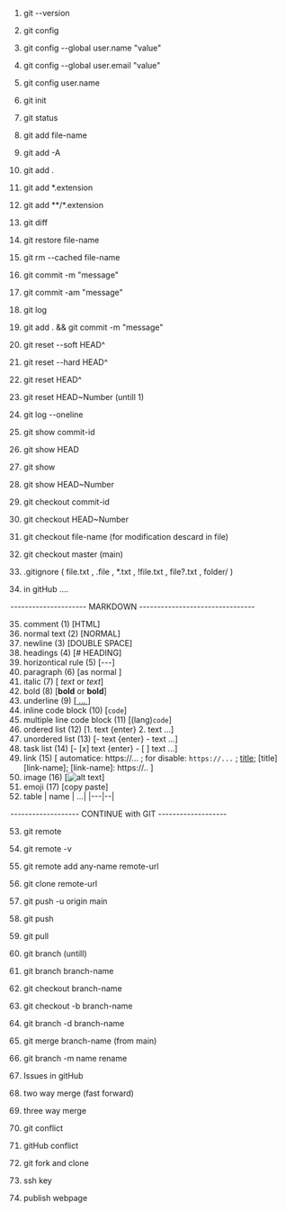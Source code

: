1. git --version
2. git config
3. git config --global user.name "value"
4. git config --global user.email "value"
5. git config user.name

6. git init
7. git status

8. git add file-name
9. git add -A
10. git add .
11. git add *.extension
12. git add **/*.extension
13. git diff
14. git restore file-name
15. git rm --cached file-name 

16. git commit -m "message"
17. git commit -am "message"
18. git log 
19. git add . && git commit -m "message"
20. git reset --soft HEAD^
21. git reset --hard HEAD^
22. git reset HEAD^
23. git reset HEAD~Number (untill 1)

24. git log --oneline
25. git show commit-id
26. git show HEAD
27. git show
28. git show HEAD~Number

29. git checkout commit-id
30. git checkout HEAD~Number
31. git checkout file-name (for modification descard in file)
32. git checkout master (main)
33. .gitignore ( file.txt , .file , *.txt  , !file.txt , file?.txt , folder/ )
34. in gitHub ....

--------------------- MARKDOWN --------------------------------

35. comment (1) [HTML]
36. normal text (2) [NORMAL]
37. newline (3) [DOUBLE SPACE]
38. headings (4) [# HEADING]
39. horizontical rule (5) [---]
40. paragraph (6) [as normal ]
41. italic (7) [ _text_ or *text*]
42. bold (8) [__bold__  or **bold**]
43. underline (9) [<u> ... </u>]
44. inline code block (10) [`code`]
45. multiple line code block (11) [(lang)``` code ```]
46. ordered list (12) [1. text {enter} 2. text ...]
47. unordered list (13) [- text {enter} - text ...]
48. task list (14) [- [x] text {enter} - [ ] text ...]
49. link (15) [ automatice: https://... ;
                for disable: `https://...` ; 
		[title](link);
		[title][link-name];
		[link-name]: https://..
	      ]
50. image (16) [![alt text](image-path)] 	
51. emoji (17) [copy paste]
52. table | name | ...|
		  |---|--|

------------------- CONTINUE with GIT -------------------

53. git remote
54. git remote -v
55. git remote add any-name remote-url 
56. git clone remote-url 
57. git push -u origin main 
58. git push 
59. git pull

60. git branch (untill)
61. git branch branch-name
62. git checkout branch-name
63. git checkout -b branch-name 
64. git branch -d branch-name
65. git merge branch-name (from main) 
66. git branch -m name rename 
67. Issues in gitHub 
68. two way merge (fast forward)
69. three way merge 
70. git conflict 
71. gitHub conflict 
72. git fork and clone 
73. ssh key 
74. publish webpage 


		



